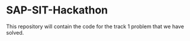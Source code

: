 # SAP-SIT-Hackathon
This repository will contain the code for the track 1 problem that we have solved.
